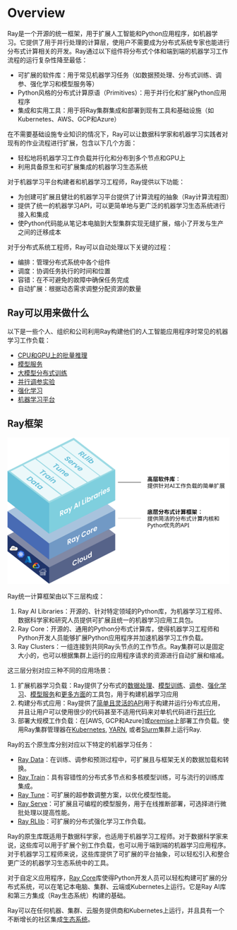 # Overview

Ray是一个开源的统一框架，用于扩展人工智能和Python应用程序，如机器学习。它提供了用于并行处理的计算层，使用户不需要成为分布式系统专家也能进行分布式计算相关的开发。Ray通过以下组件将分布式个体和端到端的机器学习工作流程的运行复杂性降至最低：

- 可扩展的软件库：用于常见机器学习任务（如数据预处理、分布式训练、调参、强化学习和模型服务等）
- Python风格的分布式计算原语（Primitives）：用于并行化和扩展Python应用程序
- 集成和实用工具：用于将Ray集群集成和部署到现有工具和基础设施（如Kubernetes、AWS、GCP和Azure）

在不需要基础设施专业知识的情况下，Ray可以让数据科学家和机器学习实践者对现有的作业流程进行扩展，包含以下几个方面：

- 轻松地将机器学习工作负载并行化和分布到多个节点和GPU上
- 利用具备原生和可扩展集成的机器学习生态系统

对于机器学习平台构建者和机器学习工程师，Ray提供以下功能：

- 为创建可扩展且健壮的机器学习平台提供了计算流程的抽象（Ray计算流程图）
- 提供了统一的机器学习API，可以更简单地与更广泛的机器学习生态系统进行接入和集成
- 使Python代码能从笔记本电脑到大型集群实现无缝扩展，缩小了开发与生产之间的迁移成本

对于分布式系统工程师，Ray可以自动处理以下关键的过程：

- 编排：管理分布式系统中各个组件
- 调度：协调任务执行的时间和位置
- 容错：在不可避免的故障中确保任务完成
- 自动扩展：根据动态需求调整分配资源的数量

## Ray可以用来做什么

以下是一些个人、组织和公司利用Ray构建他们的人工智能应用程序时常见的机器学习工作负载：

<!-- TODO: 添加超链接跳转 -->

- [CPU和GPU上的批量推理](./)
- [模型服务](./)
- [大模型分布式训练](./)
- [并行调参实验](./)
- [强化学习](./)
- [机器学习平台](./)

## Ray框架

![Ray软件库的架构（面向机器学习工作负载的统一工具包）](figures/map-of-ray.svg)

Ray统一计算框架由以下三层构成：

1. Ray AI Libraries：开源的、针对特定领域的Python库，为机器学习工程师、数据科学家和研究人员提供可扩展且统一的机器学习应用工具包。
2. Ray Core：开源的、通用的Python分布式计算库，使得机器学习工程师和Python开发人员能够扩展Python应用程序并加速机器学习工作负载。
3. Ray Clusters：一组连接到共同Ray头节点的工作节点。Ray集群可以是固定大小的，也可以根据集群上运行的应用程序请求的资源进行自动扩展和缩减。

这三层分别对应三种不同的应用场景：

1. 扩展机器学习负载：Ray提供了分布式的[数据处理](./)、[模型训练](./)、[调参](./)、[强化学习](./)、[模型服务](./)和[更多方面](./)的工具包，用于构建机器学习应用
2. 构建分布式应用：Ray提供了[简单且灵活的API](./)用于构建并运行分布式应用，并且让用户可以使用很少的代码甚至不适用代码来对单机代码进行[并行化](./)
3. 部署大规模工作负载：在[AWS, GCP和Azure]或[premise](./)上部署工作负载。使用Ray集群管理器在[Kubernetes](./), [YARN](./), 或者[Slurm](./)集群上运行Ray.

Ray的五个原生库分别对应以下特定的机器学习任务：

- [Ray Data](./)：在训练、调参和预测过程中，可扩展且与框架无关的数据加载和转换。
- [Ray Train](./)：具有容错性的分布式多节点和多核模型训练，可与流行的训练库集成。
- [Ray Tune](./)：可扩展的超参数调整方案，以优化模型性能。
- [Ray Serve](./)：可扩展且可编程的模型服务，用于在线推断部署，可选择进行微批处理以提高性能。
- [Ray RLlib](./)：可扩展的分布式强化学习工作负载。

Ray的原生库既适用于数据科学家，也适用于机器学习工程师。对于数据科学家来说，这些库可以用于扩展个别工作负载，也可以用于端到端的机器学习应用程序。对于机器学习工程师来说，这些库提供了可扩展的平台抽象，可以轻松引入和整合更广泛的机器学习生态系统中的工具。

对于自定义应用程序，[Ray Core](./)库使得Python开发人员可以轻松构建可扩展的分布式系统，可以在笔记本电脑、集群、云端或Kubernetes上运行。它是Ray AI库和第三方集成（Ray生态系统）构建的基础。

Ray可以在任何机器、集群、云服务提供商和Kubernetes上运行，并且具有一个不断增长的社区集成[生态系统](./)。
